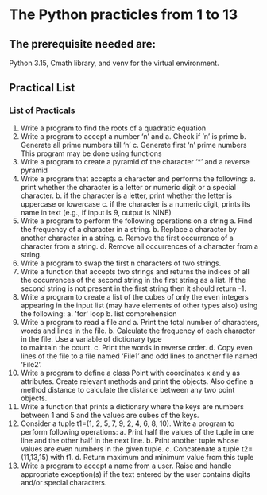 # The Python practicles from 1 to 13
## The prerequisite needed are:
Python 3.15,
Cmath library, and
venv for the virtual environment.
## Practical List
### List of Practicals
1. Write a program to find the roots of a quadratic equation
2. Write a program to accept a number ‘n’ and a. Check if ’n’ is prime b. Generate all prime
numbers till ‘n’ c. Generate first ‘n’ prime numbers This program may be done using functions
3. Write a program to create a pyramid of the character ‘*’ and a reverse pyramid
4. Write a program that accepts a character and performs the following:
a. print whether the character is a letter or numeric digit or a special character.
b. if the character is a letter, print whether the letter is uppercase or lowercase
c. if the character is a numeric digit, prints its name in text (e.g., if input is 9, output is
NINE)
5. Write a program to perform the following operations on a string
a. Find the frequency of a character in a string.
b. Replace a character by another character in a string.
c. Remove the first occurrence of a character from a string.
d. Remove all occurrences of a character from a string.
6. Write a program to swap the first n characters of two strings.
7. Write a function that accepts two strings and returns the indices of all the occurrences of the
second string in the first string as a list. If the second string is not present in the first string then
it should return -1.
8. Write a program to create a list of the cubes of only the even integers appearing in the input
list (may have elements of other types also) using the following:
a. 'for' loop
b. list comprehension
9. Write a program to read a file and
a. Print the total number of characters, words and lines in the file.
b. Calculate the frequency of each character in the file. Use a variable of dictionary type\
to maintain the count.
c. Print the words in reverse order.
d. Copy even lines of the file to a file named ‘File1’ and odd lines to another file named
‘File2’.
10. Write a program to define a class Point with coordinates x and y as attributes. Create
relevant methods and print the objects. Also define a method distance to calculate the distance
between any two point objects.
11. Write a function that prints a dictionary where the keys are numbers between 1 and 5 and
the values are cubes of the keys.
12. Consider a tuple t1=(1, 2, 5, 7, 9, 2, 4, 6, 8, 10). Write a program to perform following
operations:
a. Print half the values of the tuple in one line and the other half in the next line.
b. Print another tuple whose values are even numbers in the given tuple.
c. Concatenate a tuple t2=(11,13,15) with t1.
d. Return maximum and minimum value from this tuple
13. Write a program to accept a name from a user. Raise and handle appropriate exception(s) if
the text entered by the user contains digits and/or special characters.
